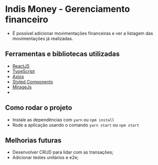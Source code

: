 # Indis Money - Gerenciamento financeiro

- É possível adicionar movimentações financeiras e ver a listagem das movimentações já realizadas.

## Ferramentas e bibliotecas utilizadas

- [ReactJS](https://pt-br.reactjs.org/docs/getting-started.html)
- [TypeScript](https://www.typescriptlang.org/docs/)
- [Axios](https://axios-http.com/docs/intro)
- [Styled Components](https://styled-components.com/docs)
- [MirageJs](https://miragejs.com/)
-

## Como rodar o projeto

- Instale as dependências com `yarn` ou `npm install`
- Rode a aplicação usando o comando `yarn start` ou `npm start`

## Melhorias futuras

- Desenvolver CRUD para lidar com as transações;
- Adicionar testes unitários e e2e;
